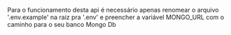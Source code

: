 Para o funcionamento desta api é necessário apenas renomear o arquivo '.env.example' na raiz pra '.env' e preencher a variável MONGO_URL com o caminho para o seu banco Mongo Db
